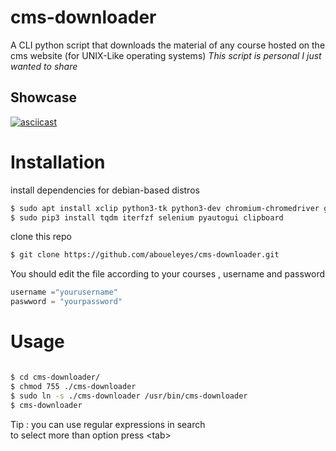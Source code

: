 # cms-downloader
A CLI python script that downloads the material of any course hosted on the  cms website (for UNIX-Like operating systems)
*This script is personal I just wanted to share*
## Showcase

[![asciicast](https://asciinema.org/a/K1QAHRyrFyj2Hzulc0y8KXrYa.svg)](https://asciinema.org/a/K1QAHRyrFyj2Hzulc0y8KXrYa)


# Installation
install dependencies for debian-based distros
```bash
$ sudo apt install xclip python3-tk python3-dev chromium-chromedriver git
$ sudo pip3 install tqdm iterfzf selenium pyautogui clipboard 
```
clone this repo 
```bash
$ git clone https://github.com/aboueleyes/cms-downloader.git
```
You should edit the file according to your courses , username and password
```python
username ="yourusername"
paswword = "yourpassword"
```

# Usage
```bash

$ cd cms-downloader/
$ chmod 755 ./cms-downloader
$ sudo ln -s ./cms-downloader /usr/bin/cms-downloader 
$ cms-downloader
```
Tip : you can use regular expressions in search </br>
to select more than option press \<tab\>
